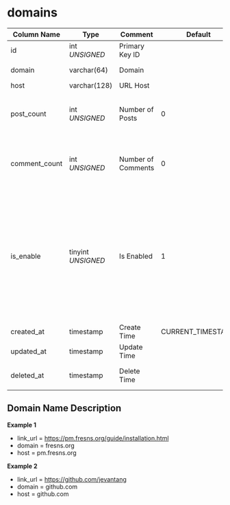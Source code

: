 # domains

| Column Name | Type | Comment | Default | Null | Remark |
| --- | --- | --- | --- | --- | --- |
| id | int *UNSIGNED* | Primary Key ID | | NO | Auto Increment |
| domain | varchar(64) | Domain |  | NO | Top-level Domain |
| host | varchar(128) | URL Host |  | NO | **Unique** |
| post_count | int *UNSIGNED* | Number of Posts | 0 | NO | Number of posts containing this domain |
| comment_count | int *UNSIGNED* | Number of Comments | 0 | NO | Number of comments containing this domain |
| is_enable | tinyint *UNSIGNED* | Is Enabled | 1 | NO | 0.Disabled / 1.Enabled<br>Disabled means the domain URL cannot be parsed into a hyperlink and is displayed as plain text only |
| created_at | timestamp | Create Time | CURRENT_TIMESTAMP | NO |  |
| updated_at | timestamp | Update Time |  | YES |  |
| deleted_at | timestamp | Delete Time |  | YES | Empty means not deleted |

## Domain Name Description

**Example 1**
- link_url = https://pm.fresns.org/guide/installation.html
- domain = fresns.org
- host = pm.fresns.org

**Example 2**
- link_url = https://github.com/jevantang
- domain = github.com
- host = github.com
